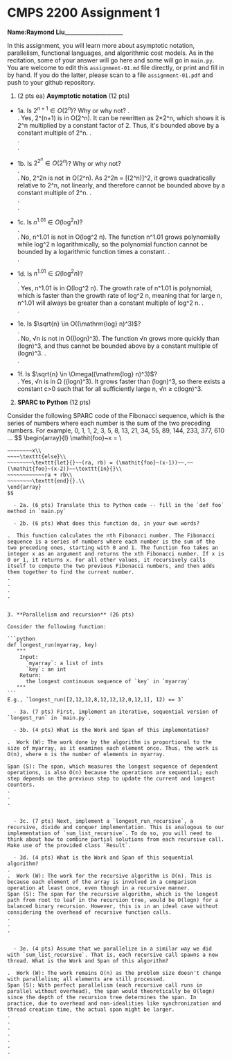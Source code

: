 

# CMPS 2200 Assignment 1

**Name:**__Raymond Liu_______________________


In this assignment, you will learn more about asymptotic notation, parallelism, functional languages, and algorithmic cost models. As in the recitation, some of your answer will go here and some will go in `main.py`. You are welcome to edit this `assignment-01.md` file directly, or print and fill in by hand. If you do the latter, please scan to a file `assignment-01.pdf` and push to your github repository. 
  
  

1. (2 pts ea) **Asymptotic notation** (12 pts)

  - 1a. Is $2^{n+1} \in O(2^n)$? Why or why not? 
.  
.  Yes, 2^(n+1) is in O(2^n). It can be rewritten as 2*2^n, which shows it is 2^n multiplied by a constant factor of 2. Thus, it's bounded above by a constant multiple of 2^n.
.  
.  
. 
  - 1b. Is $2^{2^n} \in O(2^n)$? Why or why not?     
.  
.  No, 2^2n is not in O(2^n). As 2^2n = [(2^n)]^2, it grows quadratically relative to 2^n, not linearly, and therefore cannot be bounded above by a constant multiple of 2^n.
.  
.  
.  
  - 1c. Is $n^{1.01} \in O(\mathrm{log}^2 n)$?    
.  
.  No, n^1.01 is not in O(log^2 n). The function n^1.01 grows polynomially while log^2 n logarithmically, so the polynomial function cannot be bounded by a logarithmic function times a constant.
.  
.  

  - 1d. Is $n^{1.01} \in \Omega(\mathrm{log}^2 n)$?  
.  
.  Yes, n^1.01 is in Ω(log^2 n). The growth rate of n^1.01 is polynomial, which is faster than the growth rate of log^2 n, meaning that for large n, n^1.01 will always be greater than a constant multiple of log^2 n.
.  
.  
  - 1e. Is $\sqrt{n} \in O((\mathrm{log} n)^3)$?  
.  
.  No, √n is not in O((logn)^3). The function √n grows more quickly than (logn)^3, and thus cannot be bounded above by a constant multiple of (logn)^3.
.  
.  
  - 1f. Is $\sqrt{n} \in \Omega((\mathrm{log} n)^3)$?  
.  Yes, √n is in Ω ((logn)^3). It grows faster than (logn)^3, so there exists a constant c>0 such that for all sufficiently large n, √n  ≥ c(logn)^3.


2. **SPARC to Python** (12 pts)

Consider the following SPARC code of the Fibonacci sequence, which is the series of numbers where each number is the sum of the two preceding numbers. For example, 0, 1, 1, 2, 3, 5, 8, 13, 21, 34, 55, 89, 144, 233, 377, 610 ... 
$$
\begin{array}{l}
\mathit{foo}~x =   \\
~~~~\texttt{if}{}~~x \le 1~~\texttt{then}{}\\
~~~~~~~~x\\   
~~~~\texttt{else}\\
~~~~~~~~\texttt{let}{}~~(ra, rb) = (\mathit{foo}~(x-1))~~,~~(\mathit{foo}~(x-2))~~\texttt{in}{}\\  
~~~~~~~~~~~~ra + rb\\  
~~~~~~~~\texttt{end}{}.\\
\end{array}
$$ 

  - 2a. (6 pts) Translate this to Python code -- fill in the `def foo` method in `main.py`  

  - 2b. (6 pts) What does this function do, in your own words?  

.  This function calculates the nth Fibonacci number. The Fibonacci sequence is a series of numbers where each number is the sum of the two preceding ones, starting with 0 and 1. The function foo takes an integer x as an argument and returns the xth Fibonacci number. If x is 0 or 1, it returns x. For all other values, it recursively calls itself to compute the two previous Fibonacci numbers, and then adds them together to find the current number.
.  
.  
.  
.  
  

3. **Parallelism and recursion** (26 pts)

Consider the following function:  

```python
def longest_run(myarray, key)
   """
    Input:
      `myarray`: a list of ints
      `key`: an int
    Return:
      the longest continuous sequence of `key` in `myarray`
   """
```
E.g., `longest_run([2,12,12,8,12,12,12,0,12,1], 12) == 3`  
 
  - 3a. (7 pts) First, implement an iterative, sequential version of `longest_run` in `main.py`.  

  - 3b. (4 pts) What is the Work and Span of this implementation?  

.  Work (W): The work done by the algorithm is proportional to the size of myarray, as it examines each element once. Thus, the work is O(n), where n is the number of elements in myarray.

Span (S): The span, which measures the longest sequence of dependent operations, is also O(n) because the operations are sequential; each step depends on the previous step to update the current and longest counters.
.  
.  
.  


  - 3c. (7 pts) Next, implement a `longest_run_recursive`, a recursive, divide and conquer implementation. This is analogous to our implementation of `sum_list_recursive`. To do so, you will need to think about how to combine partial solutions from each recursive call. Make use of the provided class `Result`.   

  - 3d. (4 pts) What is the Work and Span of this sequential algorithm?  
.  
.  Work (W): The work for the recursive algorithm is O(n). This is because each element of the array is involved in a comparison operation at least once, even though in a recursive manner.
Span (S): The span for the recursive algorithm, which is the longest path from root to leaf in the recursion tree, would be O(logn) for a balanced binary recursion. However, this is in an ideal case without considering the overhead of recursive function calls.
.  
.  
.  


  - 3e. (4 pts) Assume that we parallelize in a similar way we did with `sum_list_recursive`. That is, each recursive call spawns a new thread. What is the Work and Span of this algorithm?  

.  Work (W): The work remains O(n) as the problem size doesn't change with parallelism; all elements are still processed.
Span (S): With perfect parallelism (each recursive call runs in parallel without overhead), the span would theoretically be O(logn) since the depth of the recursion tree determines the span. In practice, due to overhead and non-idealities like synchronization and thread creation time, the actual span might be larger.
.  
.  
.  
.  
.  
.  
.  

